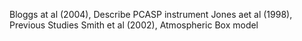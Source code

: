 Bloggs at al (2004), Describe PCASP instrument
Jones aet al (1998), Previous Studies
Smith et al (2002), Atmospheric Box model
